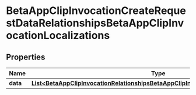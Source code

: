 

# BetaAppClipInvocationCreateRequestDataRelationshipsBetaAppClipInvocationLocalizations


## Properties

| Name | Type | Description | Notes |
|------------ | ------------- | ------------- | -------------|
|**data** | [**List&lt;BetaAppClipInvocationRelationshipsBetaAppClipInvocationLocalizationsDataInner&gt;**](BetaAppClipInvocationRelationshipsBetaAppClipInvocationLocalizationsDataInner.md) |  |  |



